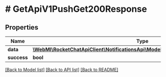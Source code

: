 # # GetApiV1PushGet200Response

## Properties

Name | Type | Description | Notes
------------ | ------------- | ------------- | -------------
**data** | [**\WebMI\RocketChatApiClient\NotificationsApi\Model\GetApiV1PushGet200ResponseData**](GetApiV1PushGet200ResponseData.md) |  | [optional]
**success** | **bool** |  | [optional]

[[Back to Model list]](../../README.md#models) [[Back to API list]](../../README.md#endpoints) [[Back to README]](../../README.md)
